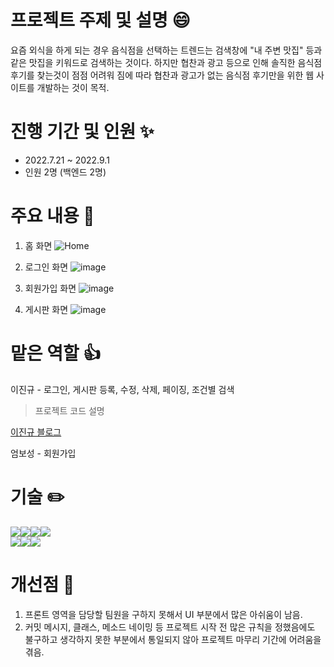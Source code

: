 # 프로젝트 주제 및 설명 :smile:

요즘 외식을 하게 되는 경우 음식점을 선택하는 트렌드는 검색창에 "내 주변 맛집" 등과 같은 맛집을 키워드로 검색하는 것이다. 하지만 협찬과 광고 등으로 인해 솔직한 음식점 후기를 찾는것이 점점 어려워 짐에 따라 협찬과 광고가 없는 음식점 후기만을 위한 웹 사이트를 개발하는 것이 목적.

# 진행 기간 및 인원 :sparkles:

- 2022.7.21 ~ 2022.9.1
- 인원 2명 (백엔드 2명)

# 주요 내용 :speech_balloon:

1. 홈 화면
![Home](https://user-images.githubusercontent.com/87755660/188557875-18fe8761-4c7f-44e4-ae53-b8fefa675584.JPG)

2. 로그인 화면
![image](https://user-images.githubusercontent.com/87755660/188558901-c01b605d-c63c-49c0-9c82-a03fdca32446.png)

3. 회원가입 화면
![image](https://user-images.githubusercontent.com/87755660/188560239-b437ba2d-eb2c-4af9-af67-72961148eab3.png)

4. 게시판 화면
![image](https://user-images.githubusercontent.com/87755660/188563558-01c0a5f5-f522-44d6-9c2c-49224bee12f4.png)


# 맡은 역할 :thumbsup:

이진규 - 로그인, 게시판 등록, 수정, 삭제, 페이징, 조건별 검색
> 프로젝트 코드 설명

<a href=" https://velog.io/@tyjk8997">이진규 블로그</a>
  
엄보성 - 회원가입


  
# 기술 :pencil2:

<img src="https://img.shields.io/badge/JAVA-007396?style=for-the-badge&logo=java&logoColor=white"><img src="https://img.shields.io/badge/Spring-6DB33F?style=for-the-badge&logo=Spring&logoColor=white"><img src="https://img.shields.io/badge/mysql-4479A1?style=for-the-badge&logo=mysql&logoColor=white"><img src="https://img.shields.io/badge/jquery-0769AD?style=for-the-badge&logo=jquery&logoColor=white">
<br>
<img src="https://img.shields.io/badge/HTML5-E34F26?style=for-the-badge&logo=HTML&logoColor=white"><img src="https://img.shields.io/badge/CSS3-1572B6?style=for-the-badge&logo=CSS3&logoColor=white"><img src="https://img.shields.io/badge/JavaScript-F7DF1E?style=for-the-badge&logo=JavaScript&logoColor=white">

# 개선점 :pray:

1. 프론트 영역을 담당할 팀원을 구하지 못해서 UI 부분에서 많은 아쉬움이 남음.
2. 커밋 메시지, 클래스, 메소드 네이밍 등 프로젝트 시작 전 많은 규칙을 정했음에도 불구하고 생각하지 못한 부분에서 통일되지 않아 프로젝트 마무리 기간에 어려움을 겪음. 
